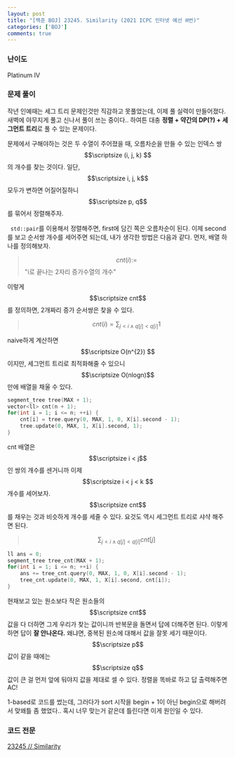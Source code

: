 ```yaml
---
layout: post
title: "[백준 BOJ] 23245. Similarity (2021 ICPC 인터넷 예선 H번)"
categories: ['BOJ']
comments: true
---
```

<script type="text/javascript" 
src="https://cdn.mathjax.org/mathjax/latest/MathJax.js?config=TeX-AMS_HTML">
</script>
### **난이도**

Platinum IV

### **문제 풀이**

작년 인예때는 세그 트리 문제인것만 직감하고 못풀었는데, 이제 풀 실력이 만들어졌다. 새벽에 야무지게 풀고 신나서 풀이 쓰는 중이다.. 하여튼 대충 **정렬 + 약간의 DP(?) + 세그먼트 트리**로 풀 수 있는 문제이다.

문제에서 구해야하는 것은 두 수열이 주어졌을 때, 오름차순을 만들 수 있는 인덱스 쌍 $$\scriptsize (i, j, k) $$의 개수를 찾는 것이다. 일단, $$\scriptsize i, j, k$$ 모두가 변하면 어질어질하니 $$\scriptsize p, q$$를 묶어서 정렬해주자. 

``` std::pair```를 이용해서 정렬해주면, first에 담긴 쪽은 오름차순이 된다. 이제 second를 보고 순서쌍 개수를 세어주면 되는데, 내가 생각한 방법은 다음과 같다. 먼저, 배열 하나를 정의해보자.

> $$ cnt(i) := $$ "i로 끝나는 2자리 증가수열의 개수"

이렇게 $$\scriptsize cnt$$를 정의하면, 2개짜리 증가 순서쌍은 찾을 수 있다.

> $$ cnt(i) = \sum_{j < i \land q[j] < q[i]} 1 $$

naive하게 계산하면 $$\scriptsize O(n^{2}) $$이지만, 세그먼트 트리로 최적화해줄 수 있으니 $$\scriptsize O(nlogn)$$ 만에 배열을 채울 수 있다.

```cpp
segment_tree tree(MAX + 1);
vector<ll> cnt(n + 1);
for(int i = 1; i <= n; ++i) {
    cnt[i] = tree.query(0, MAX, 1, 0, X[i].second - 1);
    tree.update(0, MAX, 1, X[i].second, 1);
}
```

cnt 배열은 $$\scriptsize i < j$$ 인 쌍의 개수를 센거니까 이제 $$\scriptsize i < j < k $$ 개수를 세어보자. $$\scriptsize cnt$$를 채우는 것과 비슷하게 개수를 세줄 수 있다. 요것도 역시 세그먼트 트리로 샤샥 해주면 된다.

> $$ \sum_{j < i \land q[j] < q[i]} cnt[j] $$

```cpp
ll ans = 0;
segment_tree tree_cnt(MAX + 1);
for(int i = 1; i <= n; ++i) {
    ans += tree_cnt.query(0, MAX, 1, 0, X[i].second - 1);
    tree_cnt.update(0, MAX, 1, X[i].second, cnt[i]);
}
```

현재보고 있는 원소보다 작은 원소들의 $$\scriptsize cnt$$값을 다 더하면 그게 우리가 찾는 값이니까 반복문을 돌면서 답에 더해주면 된다. 이렇게 하면 답이 **잘 안나온다.** 왜냐면, 중복된 원소에 대해서 값을 잘못 세기 때문이다. $$\scriptsize p$$값이 같을 때에는 $$\scriptsize q$$값이 큰 걸 먼저 앞에 둬야지 값을 제대로 셀 수 있다. 정렬을 똑바로 하고 답 출력해주면 AC!

1-based로 코드를 썼는데, 그러다가 sort 시작을 begin + 1이 아닌 begin으로 해버려서 맞왜틀 좀 했었다.. 혹시 너무 맞는거 같은데 틀린다면 이게 원인일 수 있다.

### **코드 전문**
[23245 // Similarity](https://github.com/eff3ct/Baekjoon-Online-Judge-Problem-Solving/blob/main/23245/23245.cpp)